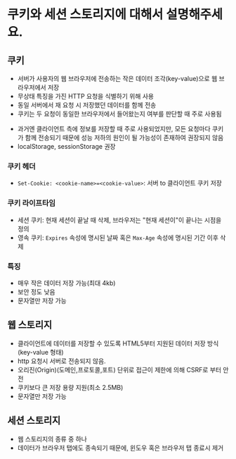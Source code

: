 # 쿠키와 세션 스토리지에 대해서 설명해주세요.

## 쿠키

- 서버가 사용자의 웹 브라우저에 전송하는 작은 데이터 조각(key-value)으로 웹 브라우저에서 저장
- 무상태 특징을 가진 HTTP 요청을 식별하기 위해 사용
- 동일 서버에서 재 요청 시 저장했던 데이터를 함께 전송
- 쿠키는 두 요청이 동일한 브라우저에서 들어왔는지 여부를 판단할 때 주로 사용됨

* 과거엔 클라이언트 측에 정보를 저장할 때 주로 사용되었지만, 모든 요청마다 쿠키가 함께 전송되기 때문에 성능 저하의 원인이 될 가능성이 존재하여 권장되지 않음
* localStorage, sessionStorage 권장

### 쿠키 헤더
- `Set-Cookie: <cookie-name>=<cookie-value>`: 서버 to 클라이언트 쿠키 저장

### 쿠키 라이프타임
- 세션 쿠키: 현재 세션이 끝날 때 삭제, 브라우저는 "현재 세션이"이 끝나는 시점을 정의
- 영속 쿠키: `Expires` 속성에 명시된 날짜 혹은 `Max-Age` 속성에 명시된 기간 이후 삭제

### 특징
- 매우 작은 데이터 저장 가능(최대 4kb)
- 보안 정도 낮음
- 문자열만 저장 가능

## 웹 스토리지
- 클라이언트에 데이터를 저장할 수 있도록 HTML5부터 지원된 데이터 저장 방식(key-value 형태)
- http 요청시 서버로 전송되지 않음.
- 오리진(Origin)(도메인,프로토콜,포트) 단위로 접근이 제한에 의해 CSRF로 부터 안전
- 쿠키보다 큰 저장 용량 지원(최소 2.5MB)
- 문자열만 저장 가능

## 세션 스토리지
- 웹 스토리지의 종류 중 하나
- 데이터가 브라우저 탭에도 종속되기 때문에, 윈도우 혹은 브라우저 탭 종료시 제거